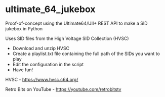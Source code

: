 # ultimate_64_jukebox
Proof-of-concept using the Ultimate64/UII+ REST API to make a SID jukebox in Python

Uses SID files from the High Voltage SID Collection (HVSC)

- Download and unzip HVSC
- Create a playlist.txt file containing the full path of the SIDs you want to play
- Edit the configuration in the script
- Have fun!

HVSC - https://www.hvsc.c64.org/

Retro Bits on YouTube - https://youtube.com/retrobitstv
